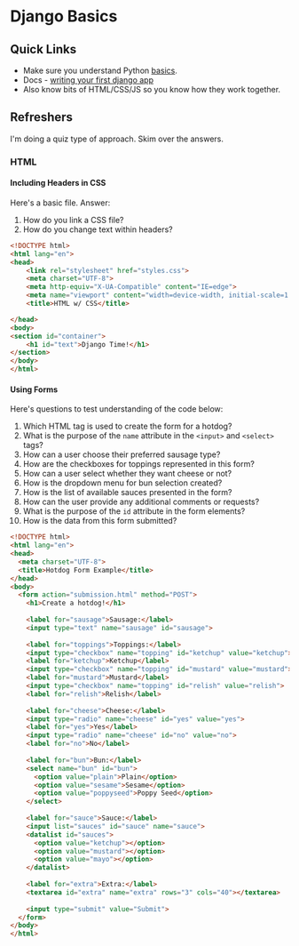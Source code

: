 # Django Basics

## Quick Links

* Make sure you understand Python [basics](../../corepython/).
* Docs - [writing your first django app](https://docs.djangoproject.com/en/5.0/intro/tutorial01/)
* Also know bits of HTML/CSS/JS so you know how they work together.

## Refreshers

I'm doing a quiz type of approach. Skim over the answers.

### HTML

#### Including Headers in CSS

Here's a basic file. Answer:

1. How do you link a CSS file?
2. How do you change text within headers?

```html
<!DOCTYPE html>
<html lang="en">
<head>
    <link rel="stylesheet" href="styles.css">
    <meta charset="UTF-8">
    <meta http-equiv="X-UA-Compatible" content="IE=edge">
    <meta name="viewport" content="width=device-width, initial-scale=1.0">
    <title>HTML w/ CSS</title>

</head>
<body>
<section id="container">
    <h1 id="text">Django Time!</h1>
</section>
</body>
</html>

```

#### Using Forms

Here's questions to test understanding of the code below:

1. Which HTML tag is used to create the form for a hotdog?
2. What is the purpose of the `name` attribute in the `<input>` and `<select>` tags?
3. How can a user choose their preferred sausage type?
4. How are the checkboxes for toppings represented in this form?
5. How can a user select whether they want cheese or not?
6. How is the dropdown menu for bun selection created?
7. How is the list of available sauces presented in the form?
8. How can the user provide any additional comments or requests?
9. What is the purpose of the `id` attribute in the form elements?
10. How is the data from this form submitted?

```html
<!DOCTYPE html>
<html lang="en">
<head>
  <meta charset="UTF-8">
  <title>Hotdog Form Example</title>
</head>
<body>
  <form action="submission.html" method="POST">
    <h1>Create a hotdog!</h1>
    
    <label for="sausage">Sausage:</label>
    <input type="text" name="sausage" id="sausage">
    
    <label for="toppings">Toppings:</label>
    <input type="checkbox" name="topping" id="ketchup" value="ketchup">
    <label for="ketchup">Ketchup</label>
    <input type="checkbox" name="topping" id="mustard" value="mustard">
    <label for="mustard">Mustard</label>
    <input type="checkbox" name="topping" id="relish" value="relish">
    <label for="relish">Relish</label>
    
    <label for="cheese">Cheese:</label>
    <input type="radio" name="cheese" id="yes" value="yes">
    <label for="yes">Yes</label>
    <input type="radio" name="cheese" id="no" value="no">
    <label for="no">No</label>
    
    <label for="bun">Bun:</label>
    <select name="bun" id="bun">
      <option value="plain">Plain</option>
      <option value="sesame">Sesame</option>
      <option value="poppyseed">Poppy Seed</option>
    </select>
    
    <label for="sauce">Sauce:</label>
    <input list="sauces" id="sauce" name="sauce">
    <datalist id="sauces">
      <option value="ketchup"></option>
      <option value="mustard"></option>
      <option value="mayo"></option>
    </datalist>
    
    <label for="extra">Extra:</label>
    <textarea id="extra" name="extra" rows="3" cols="40"></textarea>
    
    <input type="submit" value="Submit">
  </form>
</body>
</html>

```
